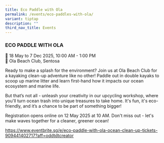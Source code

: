 ```yaml
---
title: Eco Paddle with Ola
permalink: /events/eco-paddles-with-ola/
variant: tiptap
description: ""
third_nav_title: Events
---
```

<h3>ECO PADDLE WITH OLA</h3>
<p>📆 18 May to 7 Dec 2025, 10:00 AM - 1:00 PM
<br>📍 Ola Beach Club, Sentosa</p>
<p>Ready to make a splash for the environment? Join us at Ola Beach Club
for a kayaking clean-up adventure like no other! Paddle out in double kayaks
to scoop up marine litter and learn first-hand how it impacts our ocean
ecosystem and marine life.</p>
<p>But that’s not all - unleash your creativity in our upcycling workshop,
where you'll turn ocean trash into unique treasures to take home. It's
fun, it's eco-friendly, and it’s a chance to be part of something bigger!</p>
<p>Registration opens online on 12 May 2025 at 10 AM. Don't miss out - let's
make waves together for a cleaner, greener ocean!</p>
<p><a href="https://www.eventbrite.sg/e/eco-paddle-with-ola-ocean-clean-up-tickets-909441402717" rel="noopener noreferrer nofollow" target="_blank">https://www.eventbrite.sg/e/eco-paddle-with-ola-ocean-clean-up-tickets-909441402717?aff=oddtdtcreator </a>
</p>
<p></p>
